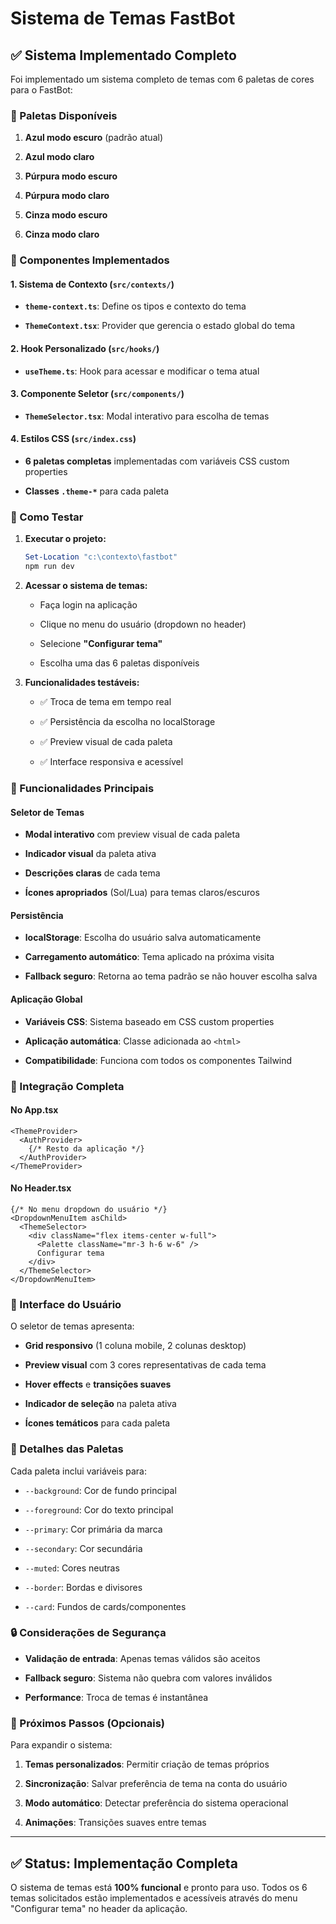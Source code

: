 # Sistema de Temas FastBot


## ✅ Sistema Implementado Completo

Foi implementado um sistema completo de temas com 6 paletas de cores para o FastBot:


### 🎨 Paletas Disponíveis


1. **Azul modo escuro** (padrão atual)

2. **Azul modo claro**

3. **Púrpura modo escuro**

4. **Púrpura modo claro**

5. **Cinza modo escuro**

6. **Cinza modo claro**


### 🔧 Componentes Implementados


#### 1. Sistema de Contexto (`src/contexts/`)


- **`theme-context.ts`**: Define os tipos e contexto do tema

- **`ThemeContext.tsx`**: Provider que gerencia o estado global do tema


#### 2. Hook Personalizado (`src/hooks/`)


- **`useTheme.ts`**: Hook para acessar e modificar o tema atual


#### 3. Componente Seletor (`src/components/`)


- **`ThemeSelector.tsx`**: Modal interativo para escolha de temas


#### 4. Estilos CSS (`src/index.css`)


- **6 paletas completas** implementadas com variáveis CSS custom properties

- **Classes `.theme-*`** para cada paleta


### 🚀 Como Testar


1. **Executar o projeto:**

   ```powershell
   Set-Location "c:\contexto\fastbot"
   npm run dev
   ```


2. **Acessar o sistema de temas:**

   - Faça login na aplicação

   - Clique no menu do usuário (dropdown no header)

   - Selecione **"Configurar tema"**

   - Escolha uma das 6 paletas disponíveis


3. **Funcionalidades testáveis:**

   - ✅ Troca de tema em tempo real

   - ✅ Persistência da escolha no localStorage

   - ✅ Preview visual de cada paleta

   - ✅ Interface responsiva e acessível


### 🎯 Funcionalidades Principais


#### Seletor de Temas


- **Modal interativo** com preview visual de cada paleta

- **Indicador visual** da paleta ativa

- **Descrições claras** de cada tema

- **Ícones apropriados** (Sol/Lua) para temas claros/escuros


#### Persistência


- **localStorage**: Escolha do usuário salva automaticamente

- **Carregamento automático**: Tema aplicado na próxima visita

- **Fallback seguro**: Retorna ao tema padrão se não houver escolha salva


#### Aplicação Global


- **Variáveis CSS**: Sistema baseado em CSS custom properties

- **Aplicação automática**: Classe adicionada ao `<html>`

- **Compatibilidade**: Funciona com todos os componentes Tailwind


### 🔄 Integração Completa


#### No App.tsx


```tsx
<ThemeProvider>
  <AuthProvider>
    {/* Resto da aplicação */}
  </AuthProvider>
</ThemeProvider>

```


#### No Header.tsx


```tsx
{/* No menu dropdown do usuário */}
<DropdownMenuItem asChild>
  <ThemeSelector>
    <div className="flex items-center w-full">
      <Palette className="mr-3 h-6 w-6" />
      Configurar tema
    </div>
  </ThemeSelector>
</DropdownMenuItem>

```


### 📱 Interface do Usuário

O seletor de temas apresenta:


- **Grid responsivo** (1 coluna mobile, 2 colunas desktop)

- **Preview visual** com 3 cores representativas de cada tema

- **Hover effects** e **transições suaves**

- **Indicador de seleção** na paleta ativa

- **Ícones temáticos** para cada paleta


### 🎨 Detalhes das Paletas

Cada paleta inclui variáveis para:


- `--background`: Cor de fundo principal

- `--foreground`: Cor do texto principal

- `--primary`: Cor primária da marca

- `--secondary`: Cor secundária

- `--muted`: Cores neutras

- `--border`: Bordas e divisores

- `--card`: Fundos de cards/componentes


### 🔒 Considerações de Segurança


- **Validação de entrada**: Apenas temas válidos são aceitos

- **Fallback seguro**: Sistema não quebra com valores inválidos

- **Performance**: Troca de temas é instantânea


### 🎯 Próximos Passos (Opcionais)

Para expandir o sistema:


1. **Temas personalizados**: Permitir criação de temas próprios

2. **Sincronização**: Salvar preferência de tema na conta do usuário

3. **Modo automático**: Detectar preferência do sistema operacional

4. **Animações**: Transições suaves entre temas

---


## ✅ Status: Implementação Completa

O sistema de temas está **100% funcional** e pronto para uso. Todos os 6 temas solicitados estão implementados e acessíveis através do menu "Configurar tema" no header da aplicação.
